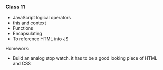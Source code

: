 ### Class 11
* JavaScript logical operators
* this and context
* Functions 
* Encapsulating
* To reference HTML into JS

Homework:
* Build an analog stop watch. it has to be a good looking piece of HTML and CSS
    





